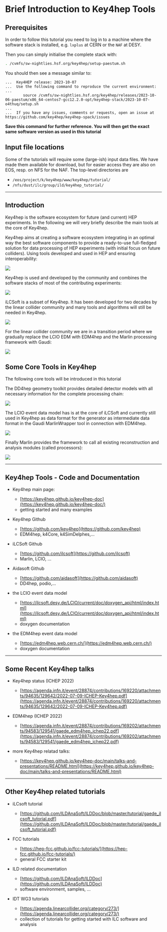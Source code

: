 # Brief Introduction to Key4hep Tools

## Prerequisites

In order to follow this tutorial you need to log in to a machine where the software stack is installed, e.g. `lxplus` at CERN or the `NAF` at DESY.

Then you can simply initialise the complete stack with:

```bash
. /cvmfs/sw-nightlies.hsf.org/key4hep/setup-paestum.sh
```
You should then see a message similar to:

```
...  Key4HEP release: 2023-10-07
...  Use the following command to reproduce the current environment:
...
        source /cvmfs/sw-nightlies.hsf.org/key4hep/releases/2023-10-06-paestum/x86_64-centos7-gcc12.2.0-opt/key4hep-stack/2023-10-07-o4thuq/setup.sh
...
...  If you have any issues, comments or requests, open an issue at https://github.com/key4hep/key4hep-spack/issues
```
**Save this command for further reference. You will then get the exact same
software version as used in this tutorial**

## Input file locations

Some of the tutorials will require some (large-ish) input data files. We have
made them available for download, but for easier access they are also on EOS,
resp. on NFS for the NAF. The top-level directories are

- `/eos/project/k/key4hep/www/key4hep/tutorial/`
- `/nfs/dust/ilc/group/ild/key4hep_tutorial/`

---

## Introduction

Key4hep is the software ecosystem for future (and current) HEP experiments.
In the following we will very briefly describe the main tools at the core of Key4hep.

Key4hep aims at creating a software ecosystem integrating in an optimal way the best software components to provide a ready-to-use full-fledged solution for data processing of HEP experiments (with initial focus on future colliders).
Using tools developed and used in HEP and ensuring interoperability:

   ![](./figs/key4hep_stack.png)


Key4hep is used and developed by the community and combines the software stacks of most of the contributing experiments:

![](./figs/key4hep_ecosystem.png)


iLCSoft is a subset of Key4hep. It has been developed for two decades by the linear collider community and many tools and algorithms will still be needed in Key4hep.

![](./figs/ilcsoft_schema_marlin.png)

For the linear collider community we are in a transition period where we gradually replace the LCIO EDM with EDM4hep and the Marlin processing framework with Gaudi:

![](./figs/ilcsoft_schema_gaudi.png)

## Some Core Tools in Key4hep

The following core tools will be introduced in this tutorial

The DD4hep geometry toolkit provides detailed detector models with all necessary information for the complete processing chain:

![](./figs/core/dd4hep_schema_LC.jpg)


The LCIO event data model has is at the core of iLCSoft and currently still used in Key4hep as data format for the generator as intermediate data format in the Gaudi MarlinWrapper tool in connection with EDM4hep.

![](./figs/core/lcio_edm_schema.png)

Finally Marlin provides the framework to call all existing reconstruction and analysis modules (called processors):

![](./figs/core/marlin_schema.png)








---

## Key4hep Tools - Code and Documentation

- Key4hep main page:
  - [https://key4hep.github.io/key4hep-doc](https://key4hep.github.io/key4hep-doc/)
  - getting started and many examples

- Key4hep Github
  - [https://github.com/key4hep](https://github.com/key4hep)
  - EDM4hep, k4Core, k4SimDelphes,...

- iLCSoft Github
  - [https://github.com/ilcsoft](https://github.com/ilcsoft)
  - Marlin, LCIO, ...

- Aidasoft Github
  - [https://github.com/aidasoft](https://github.com/aidasoft)
  - DD4hep, podio,...

- the LCIO event data model
  - [https://ilcsoft.desy.de/LCIO/current/doc/doxygen_api/html/index.html](https://ilcsoft.desy.de/LCIO/current/doc/doxygen_api/html/index.html)
  - doxygen documentation

- the EDM4hep event data model
  - [https://edm4hep.web.cern.ch/](https://edm4hep.web.cern.ch/)
  - doxygen documentation

---

## Some Recent Key4hep talks

- Key4hep status (ICHEP 2022)
  - [https://agenda.infn.it/event/28874/contributions/169220/attachments/94635/129642/2022-07-09-ICHEP-Key4hep.pdf](https://agenda.infn.it/event/28874/contributions/169220/attachments/94635/129642/2022-07-09-ICHEP-Key4hep.pdf)


- EDM4hep (ICHEP 2022)
  - [https://agenda.infn.it/event/28874/contributions/169202/attachments/94583/129541/gaede_edm4hep_ichep22.pdf](https://agenda.infn.it/event/28874/contributions/169202/attachments/94583/129541/gaede_edm4hep_ichep22.pdf)


- more Key4hep relatad talks:
  - [https://key4hep.github.io/key4hep-doc/main/talks-and-presentations/README.html](https://key4hep.github.io/key4hep-doc/main/talks-and-presentations/README.html)

---

## Other Key4hep related tutorials

- iLCsoft tutorial
  - [https://github.com/ILDAnaSoft/ILDDoc/blob/master/tutorial/gaede_ilcsoft_tutorial.pdf](https://github.com/ILDAnaSoft/ILDDoc/blob/master/tutorial/gaede_ilcsoft_tutorial.pdf)


- FCC tutorials
  - [https://hep-fcc.github.io/fcc-tutorials/](https://hep-fcc.github.io/fcc-tutorials/)
  - general FCC starter kit


- ILD related documentation
  - [https://github.com/ILDAnaSoft/ILDDoc](https://github.com/ILDAnaSoft/ILDDoc)
  - software environment, samples, ...

- IDT WG3 tutorials
  - [https://agenda.linearcollider.org/category/273/](https://agenda.linearcollider.org/category/273/)
  - collection of tutorials for getting started with ILC software and analysis

